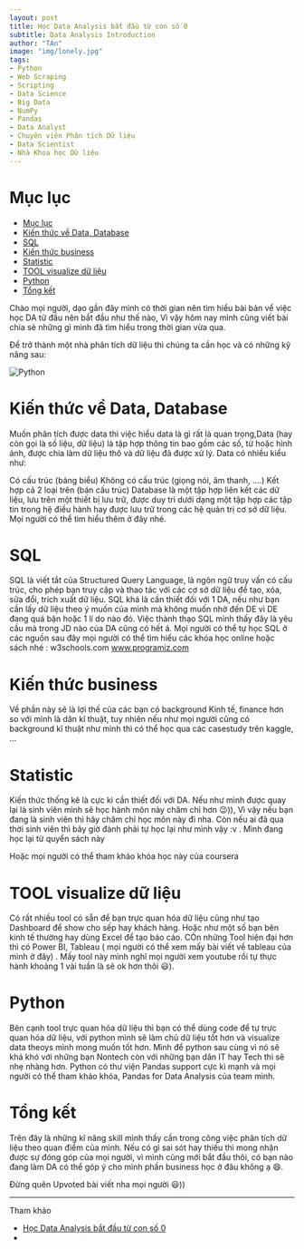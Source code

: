 ```yaml
---
layout: post
title: Học Data Analysis bắt đầu từ con số 0
subtitle: Data Analysis Introduction
author: "TAn"
image: "img/lonely.jpg"
tags:
- Python
- Web Scraping
- Scripting
- Data Science
- Big Data
- NumPy
- Pandas
- Data Analyst
- Chuyên viên Phân tích Dữ liệu
- Data Scientist
- Nhà Khoa học Dữ liệu
---
```


# Mục lục

- [Mục lục](#mục-lục)
- [Kiến thức về Data, Database](#kiến-thức-về-data-database)
- [SQL](#sql)
- [Kiến thức business](#kiến-thức-business)
- [Statistic](#statistic)
- [TOOL visualize dữ liệu](#tool-visualize-dữ-liệu)
- [Python](#python)
- [Tổng kết](#tổng-kết)

Chào mọi người, dạo gần đây mình có thời gian nên tìm hiểu bài bản vể việc học DA từ đầu nên bắt đầu như thế nào, Vì vậy hôm nay mình cũng viết bài chia sẻ những gì mình đã tìm hiểu trong thời gian vừa qua.

Để trở thành một nhà phân tích dữ liệu thì chúng ta cần học và có những kỹ năng sau:

![Python](https://boxxv.github.io/img/2023/Data_Analytics_Process.png "Python")

# Kiến thức về Data, Database

Muốn phân tích được data thì việc hiểu data là gì rất là quan trọng,Data (hay còn gọi là số liệu, dữ liệu) là tập hợp thông tin bao gồm các số, từ hoặc hình ảnh, được chia làm dữ liệu thô và dữ liệu đã được xử lý. Data có nhiều kiểu như:

Có cấu trúc (bảng biểu)
Không có cấu trúc (giọng nói, âm thanh, ....)
Kết hợp cả 2 loại trên (bán cấu trúc)
Database là một tập hợp liên kết các dữ liệu, lưu trên một thiết bị lưu trữ, được duy trì dưới dạng một tập hợp các tập tin trong hệ điều hành hay được lưu trữ trong các hệ quản trị cơ sở dữ liệu. Mọi người có thể tìm hiểu thêm ở đây nhé.

# SQL

SQL là viết tắt của Structured Query Language, là ngôn ngữ truy vấn có cấu trúc, cho phép bạn truy cập và thao tác với các cơ sở dữ liệu để tạo, xóa, sửa đổi, trích xuất dữ liệu. SQL khá là cần thiết đối với 1 DA, nếu như bạn cần lấy dữ liệu theo ý muốn của mình mà không muốn nhờ đến DE vì DE đang quá bận hoặc 1 lí do nào đó. Việc thành thạo SQL mình thấy đây là yêu cầu mà trong JD nào của DA cũng có hết á. Mọi người có thể tự học SQL ở các nguồn sau đây mọi người có thể tìm hiểu các khóa học online hoặc sách nhé : w3schools.com www.programiz.com

# Kiến thức business

Về phần này sẽ là lợi thế của các bạn có background Kinh tế, finance hơn so với mình là dân kĩ thuật, tuy nhiên nếu như mọi người cũng có background kĩ thuật như mình thì có thể học qua các casestudy trên kaggle, ...

# Statistic

Kiến thức thống kê là cực kì cần thiết đối với DA. Nếu như mình được quay lại là sinh viên mình sẽ học hành môn này chăm chỉ hơn 😉)), Vì vậy nếu bạn đang là sinh viên thì hãy chăm chỉ học môn này đi nha. Còn nếu ai đã qua thời sinh viên thì bây giờ đành phải tự học lại như mình vậy :v . Mình đang học lại từ quyển sách này

Hoặc mọi người có thể tham khảo khóa học này của coursera

# TOOL visualize dữ liệu

Có rất nhiều tool có sẵn để bạn trực quan hóa dữ liệu cũng như tạo Dashboard để show cho sếp hay khách hàng. Hoặc như một số bạn bên kinh tế thường hay dùng Excel để tạo báo cáo. CÒn những Tool hiện đại hơn thì có Power BI, Tableau ( mọi người có thể xem mấy bài viết về tableau của mình ở đây) . Mấy tool này mình nghĩ mọi người xem youtube rồi tự thực hành khoảng 1 vài tuần là sẽ ok hơn thôi 😃).

# Python

Bên cạnh tool trực quan hóa dữ liệu thì bạn có thể dùng code để tự trực quan hóa dữ liệu, với python mình sẽ làm chủ dữ liệu tốt hơn và visualize data theoys mình mong muốn tốt hơn. Mình để python sau cùng vì nó sẽ khá khó với những bạn Nontech còn với những bạn dân IT hay Tech thì sẽ nhẹ nhàng hơn. Python có thư viện Pandas support cực kì mạnh và mọi người có thể tham khảo khóa, Pandas for Data Analysis của team mình.

# Tổng kết

Trên đây là những kĩ năng skill mình thấy cần trong công việc phân tích dữ liệu theo quan điểm của mình. Nếu có gì sai sót hay thiếu thì mong nhận được sự đóng góp của mọi người, vì mình cũng mới bắt đầu thôi, có bạn nào đang làm DA có thể góp ý cho mình phần business học ở đâu không ạ 😄.

Đừng quên Upvoted bài viết nha mọi người 😃))

-----
Tham khảo
- [Học Data Analysis bắt đầu từ con số 0](https://viblo.asia/p/hoc-data-analysis-bat-dau-tu-con-so-0-aAY4qvdQJPw)
- []()